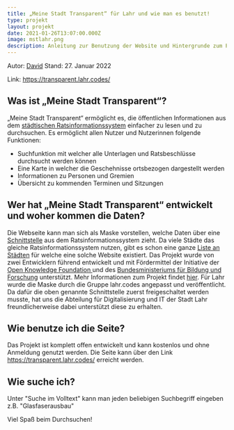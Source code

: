 ```yaml
---
title: „Meine Stadt Transparent“ für Lahr und wie man es benutzt!
type: projekt
layout: projekt
date: 2021-01-26T13:07:00.000Z
image: mstlahr.png
description: Anleitung zur Benutzung der Website und Hintergrunde zum Projekt und den Daten
---
```

Autor: [David](https://github.com/synolus-david)
Stand: 27. Januar 2022

Link: https://transparent.lahr.codes/  

## Was ist „Meine Stadt Transparent“?

„Meine Stadt Transparent“ ermöglicht es, die öffentlichen Informationen aus dem [städtischen Ratsinformationssystem](https://lahr.ratsinfomanagement.net/startseite) einfacher zu lesen und zu durchsuchen. Es ermöglicht allen Nutzer und Nutzerinnen folgende Funktionen:

* Suchfunktion mit welcher alle Unterlagen und Ratsbeschlüsse durchsucht werden können
* Eine Karte in welcher die Geschehnisse ortsbezogen dargestellt werden
* Informationen zu Personen und Gremien
* Übersicht zu kommenden Terminen und Sitzungen

## Wer hat „Meine Stadt Transparent“ entwickelt und woher kommen die Daten?

Die Webseite kann man sich als Maske vorstellen, welche Daten über eine [Schnittstelle](https://oparl.org/) aus dem Ratsinformationssystem zieht. Da viele Städte das gleiche Ratsinformationssystem nutzen, gibt es schon eine ganze [Liste an Städten](https://meine-stadt-transparent.de/) für welche eine solche Website existiert. Das Projekt wurde von zwei Entwicklern führend entwickelt und mit Fördermittel der Initiative der [Open Knowledge Foundation ](https://okfn.de/) und des [Bundesministeriums für Bildung und Forschung](https://www.bmbf.de/) unterstützt. Mehr Informationen zum Projekt findet [hier](https://transparent.lahr.codes/info/about/). Für Lahr wurde die Maske durch die Gruppe lahr.codes angepasst und veröffentlicht. Da dafür die oben genannte Schnittstelle zuerst freigeschaltet werden musste, hat uns die Abteilung für Digitalisierung und IT der Stadt Lahr freundlicherweise dabei unterstützt diese zu erhalten.   

## Wie benutze ich die Seite?

Das Projekt ist komplett offen entwickelt und kann kostenlos und ohne Anmeldung genutzt werden. Die Seite kann über den Link https://transparent.lahr.codes/ erreicht werden.

## Wie suche ich?

Unter "Suche im Volltext" kann man jeden beliebigen Suchbegriff eingeben z.B. "Glasfaserausbau"

Viel Spaß beim Durchsuchen!

